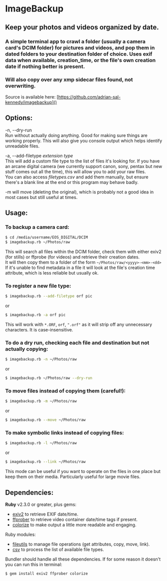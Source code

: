 # ImageBackup

## Keep your photos and videos organized by date.

### A simple terminal app to crawl a folder (usually a camera card's DCIM folder) for pictures and videos, and pop them in dated folders to your destination folder of choice. Uses exif data when available, creation_time, or the file's own creation date if nothing better is present.  
### Will also copy over any xmp sidecar files found, not overwriting.

Source is available here: [https://github.com/adrian-sal-kennedy/imagebackup]()

## Options:
-n, --dry-run  
Run without actually doing anything. Good for making sure things are working properly. This will also give you console output which helps identify unreadable files.

-a, --add-filetype *extension* *type*  
This will add a custom file type to the list of files it's looking for. If you have an arcane digital camera (we currently support canon, sony, pentax but new stuff comes out all the time), this will allow you to add your raw files.  
You can also access *filetypes.csv* and add them manually, but ensure there's a blank line at the end or this program may behave badly.

-m will move (deleting the original), which is probably not a good idea in most cases but still useful at times.

## Usage:

### To backup a camera card:

```bash
$ cd /media/username/EOS_DIGITAL/DCIM
$ imagebackup.rb ~/Photos/raw
```

This will search all files within the DCIM folder, check them with either exiv2 (for stills) or ffprobe (for videos) and retrieve their creation dates.  
It will then copy them to a folder of the form ```~/Photos/raw/<yyyy>-<mm>-<dd>```  
If it's unable to find metadata in a file it will look at the file's creation time attribute, which is less reliable but usually ok.

### To register a new file type:

```bash
$ imagebackup.rb --add-filetype orf pic
```
or
```bash
$ imagebackup.rb -a orf pic
```
This will work with ```*.ORF```, ```orf```, ```".orf"``` as it will strip off any unnecessary characters. It is case-insensitive.

### To do a dry run, checking each file and destination but not actually copying:

```bash
$ imagebackup.rb -n ~/Photos/raw
```
or
```bash
$ imagebackup.rb ~/Photos/raw --dry-run
```

### To move files instead of copying them (careful!):
```bash
$ imagebackup.rb -m ~/Photos/raw
```
or
```bash
$ imagebackup.rb --move ~/Photos/raw
```

### To make symbolic links instead of copying files:
```bash
$ imagebackup.rb -l ~/Photos/raw
```
or
```bash
$ imagebackup.rb --link ~/Photos/raw
```
This mode can be useful if you want to operate on the files in one place but keep them on their media. Particularly useful for large movie files.

## Dependencies:

**Ruby** v2.3.0 or greater, plus gems:
  - [exiv2](https://rubygems.org/gems/exiv2/versions/0.0.8) to retrieve EXIF date/time.
  - [ffprober](https://github.com/beanieboi/ffprober) to retrieve video container date/time tags if present.
  - [colorize](https://github.com/fazibear/colorize) to make output a little more readable and engaging.

Ruby modules:
  - [fileutils](https://ruby-doc.org/stdlib-2.4.1/libdoc/fileutils/rdoc/FileUtils.html) to manage file operations (get attributes, copy, move, link).
  - [csv](https://ruby-doc.org/stdlib-2.6.1/libdoc/csv/rdoc/CSV.html) to process the list of available file types.

Bundler should handle all these dependencies. If for some reason it doesn't you can run this in terminal:  
```bash
$ gem install exiv2 ffprober colorize
```
